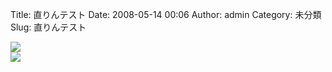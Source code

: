 Title: 直りんテスト
Date: 2008-05-14 00:06
Author: admin
Category: 未分類
Slug: 直りんテスト

![](http://lh3.ggpht.com/ca54makske/SCag9XmnbDI/AAAAAAAAA0o/UTpVZz-VPHo/s144/img370.jpg)  
![](http://lh3.ggpht.com/ca54makske/SCZPxWifZEI/AAAAAAAAACs/c43ZlebxEbs/s144/img124.jpg)
